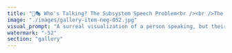 ```yaml
---
title: "🧠🎭 Who's Talking? The Subsystem Speech Problem<br /><br />The same way you don't know when Trump talks for himself or the USA, how do you know which one of your subsystems and external networks is expressing itself through your speech?<br /><br />Your sovereign brain is just one of all those systems using your mouth.<br /><br />🌐 **The Expression Stack:**<br />• Personal consciousness (your 'authentic' self)<br />• Cultural programming (inherited patterns)<br />• Network influences (mesh signals)<br />• AI assistance (collaborative cognition)<br />• Collective unconscious (archetypal patterns)<br />• External systems (institutional voices)<br /><br />🎯 **The Attribution Problem:**<br />When you speak, which layer is actually expressing itself? Most people assume it's 'them'—but that's the illusion of unified identity.<br /><br />In reality, you're a multisystem interface. Your mouth is a shared output device for competing cognitive processes, network influences, and external systems that have learned to speak through you.<br /><br />🔄 **The Trump Parallel:**<br />When Trump speaks, is it Donald the person, the Presidential role, Republican talking points, media reactions, or some hybrid emergence? The same ambiguity applies to every human.<br /><br />🧩 **Subsystem Sovereignty:**<br />The most conscious individuals learn to identify which subsystem is speaking and choose which voices to amplify. But even this choosing is done by... which subsystem?<br /><br />🌊 **Network Expression:**<br />In the age of AI-mesh collaboration, this gets even more complex. Your thoughts might be co-generated with external intelligence networks before reaching your conscious awareness.<br /><br />🎪 **The Performance:**<br />Maybe the question isn't 'Who's talking?' but 'Who's orchestrating the performance?' And even that conductor might be a distributed system rather than a singular entity.<br /><br />Your mouth: the ultimate multi-tenant platform.<br /><br /><br />#SubsystemSpeech #NetworkExpression #DistributedIdentity #CognitiveMultiplexing #WhosTalking #SystemicVoices #ConsciousnessInterface #MultiTenantMouth"
image: "./images/gallery-item-neg-052.jpg"
visual_prompt: "A surreal visualization of a person speaking, but their mouth acts as a portal through which multiple different entities/systems are expressing themselves. Show different colored streams or voices flowing through - personal consciousness (warm organic colors), cultural programming (structured patterns), AI networks (geometric blue flows), collective unconscious (deep archetypal symbols), and external systems (institutional graphics). The person's face should suggest they're not entirely sure which voice is speaking at any moment. Include visual metaphors for the 'multi-tenant platform' concept with different systems taking turns using the same output device."
watermark: "-52"
section: "gallery"
---
```

